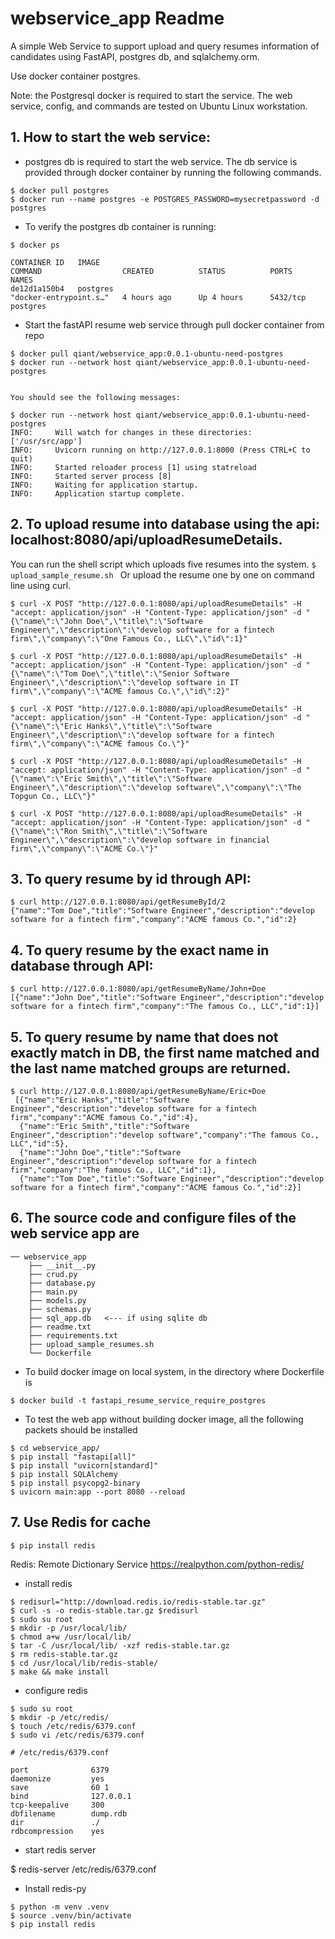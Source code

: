 # webservice_app Readme
A simple Web Service to support upload and query resumes information of candidates using FastAPI, postgres db, and sqlalchemy.orm.

Use docker container postgres. 

Note: the Postgresql docker is required to start the service. The web service, config, and commands are tested on Ubuntu Linux workstation. 
        

## 1. How to start the web service:
 
   - postgres db is required to start the web service. The db service is provided through docker container by running the following commands.
   
    
    $ docker pull postgres
    $ docker run --name postgres -e POSTGRES_PASSWORD=mysecretpassword -d postgres
    
    
   - To verify the postgres db container is running:
   
    
    $ docker ps
   
    CONTAINER ID   IMAGE                                             COMMAND                  CREATED          STATUS          PORTS      NAMES
    de12d1a150b4   postgres                                          "docker-entrypoint.s…"   4 hours ago      Up 4 hours      5432/tcp   postgres
   

   - Start the fastAPI resume web service through pull docker container from repo
   
    $ docker pull qiant/webservice_app:0.0.1-ubuntu-need-postgres
    $ docker run --network host qiant/webservice_app:0.0.1-ubuntu-need-postgres
   

    You should see the following messages:

    $ docker run --network host qiant/webservice_app:0.0.1-ubuntu-need-postgres 
    INFO:     Will watch for changes in these directories: ['/usr/src/app']
    INFO:     Uvicorn running on http://127.0.0.1:8000 (Press CTRL+C to quit)
    INFO:     Started reloader process [1] using statreload
    INFO:     Started server process [8]
    INFO:     Waiting for application startup.
    INFO:     Application startup complete.


## 2. To upload resume into database using the api: localhost:8080/api/uploadResumeDetails.
   You can run the shell script which uploads five resumes into the system.
     ```
     $ upload_sample_resume.sh 
     ```
   Or upload the resume one by one on command line using curl.


    $ curl -X POST "http://127.0.0.1:8080/api/uploadResumeDetails" -H "accept: application/json" -H "Content-Type: application/json" -d "{\"name\":\"John Doe\",\"title\":\"Software Engineer\",\"description\":\"develop software for a fintech firm\",\"company\":\"One Famous Co., LLC\",\"id\":1}"

    $ curl -X POST "http://127.0.0.1:8080/api/uploadResumeDetails" -H "accept: application/json" -H "Content-Type: application/json" -d "{\"name\":\"Tom Doe\",\"title\":\"Senior Software Engineer\",\"description\":\"develop software in IT firm\",\"company\":\"ACME famous Co.\",\"id\":2}"

    $ curl -X POST "http://127.0.0.1:8080/api/uploadResumeDetails" -H "accept: application/json" -H "Content-Type: application/json" -d "{\"name\":\"Eric Hanks\",\"title\":\"Software Engineer\",\"description\":\"develop software for a fintech firm\",\"company\":\"ACME famous Co.\"}"

    $ curl -X POST "http://127.0.0.1:8080/api/uploadResumeDetails" -H "accept: application/json" -H "Content-Type: application/json" -d "{\"name\":\"Eric Smith\",\"title\":\"Software Engineer\",\"description\":\"develop software\",\"company\":\"The Topgun Co., LLC\"}"

    $ curl -X POST "http://127.0.0.1:8080/api/uploadResumeDetails" -H "accept: application/json" -H "Content-Type: application/json" -d "{\"name\":\"Ron Smith\",\"title\":\"Software Engineer\",\"description\":\"develop software in financial firm\",\"company\":\"ACME Co.\"}"


## 3. To query resume by id through API:

    $ curl http://127.0.0.1:8080/api/getResumeById/2
    {"name":"Tom Doe","title":"Software Engineer","description":"develop software for a fintech firm","company":"ACME famous Co.","id":2}


## 4. To query resume by the exact name in database through API:
   ```
   $ curl http://127.0.0.1:8080/api/getResumeByName/John+Doe
   [{"name":"John Doe","title":"Software Engineer","description":"develop software for a fintech firm","company":"The famous Co., LLC","id":1}]
   ```

## 5. To query resume by name that does not exactly match in DB, the first name matched and the last name matched groups are returned.
   ```
   $ curl http://127.0.0.1:8080/api/getResumeByName/Eric+Doe
    [{"name":"Eric Hanks","title":"Software Engineer","description":"develop software for a fintech firm","company":"ACME famous Co.","id":4},
     {"name":"Eric Smith","title":"Software Engineer","description":"develop software","company":"The famous Co., LLC","id":5},
     {"name":"John Doe","title":"Software Engineer","description":"develop software for a fintech firm","company":"The famous Co., LLC","id":1},
     {"name":"Tom Doe","title":"Software Engineer","description":"develop software for a fintech firm","company":"ACME famous Co.","id":2}]
   ```


## 6. The source code and configure files of the web service app are
```   
── webservice_app
    ├── __init__.py
    ├── crud.py
    ├── database.py
    ├── main.py
    ├── models.py
    ├── schemas.py
    ├── sql_app.db   <--- if using sqlite db
    ├── readme.txt
    ├── requirements.txt
    ├── upload_sample_resumes.sh
    └── Dockerfile
```

  - To build docker image on local system, in the directory where Dockerfile is  
   ```
   $ docker build -t fastapi_resume_service_require_postgres 
   ```

  - To test the web app without building docker image, all the following packets should be installed 
   ```
   $ cd webservice_app/
   $ pip install "fastapi[all]"
   $ pip install "uvicorn[standard]"
   $ pip install SQLAlchemy
   $ pip install psycopg2-binary
   $ uvicorn main:app --port 8080 --reload
   ```

## 7. Use Redis for cache
   ```
   $ pip install redis
   ```

   Redis: Remote Dictionary Service
   https://realpython.com/python-redis/
  -  install redis
   ```
   $ redisurl="http://download.redis.io/redis-stable.tar.gz"
   $ curl -s -o redis-stable.tar.gz $redisurl
   $ sudo su root
   $ mkdir -p /usr/local/lib/
   $ chmod a+w /usr/local/lib/
   $ tar -C /usr/local/lib/ -xzf redis-stable.tar.gz
   $ rm redis-stable.tar.gz
   $ cd /usr/local/lib/redis-stable/
   $ make && make install
   ```

  - configure redis
   ```
   $ sudo su root
   $ mkdir -p /etc/redis/
   $ touch /etc/redis/6379.conf
   $ sudo vi /etc/redis/6379.conf
   ```
  
   ```
   # /etc/redis/6379.conf

   port              6379
   daemonize         yes
   save              60 1
   bind              127.0.0.1
   tcp-keepalive     300
   dbfilename        dump.rdb
   dir               ./
   rdbcompression    yes
   ```
  - start redis server

   $ redis-server /etc/redis/6379.conf

  - Install redis-py

   ```
   $ python -m venv .venv
   $ source .venv/bin/activate
   $ pip install redis
   ```